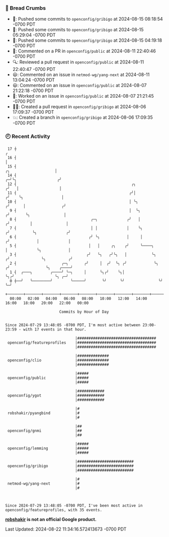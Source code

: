 ### 🍞 Bread Crumbs

 * 🚢: Pushed some commits to `openconfig/gribigo` at 2024-08-15 08:18:54 -0700 PDT
 * 🚢: Pushed some commits to `openconfig/gribigo` at 2024-08-15 05:29:04 -0700 PDT
 * 🚢: Pushed some commits to `openconfig/gribigo` at 2024-08-15 04:19:18 -0700 PDT
 * 💬: Commented on a PR in  `openconfig/public` at 2024-08-11 22:40:46 -0700 PDT
 * 🔍: Reviewed a pull request in  `openconfig/public` at 2024-08-11 22:40:47 -0700 PDT
 * 😃: Commented on an issue in `netmod-wg/yang-next` at 2024-08-11 13:04:24 -0700 PDT
 * 😃: Commented on an issue in `openconfig/public` at 2024-08-07 21:22:18 -0700 PDT
 * 👀: Worked on an issue in `openconfig/public` at 2024-08-07 21:21:45 -0700 PDT
 * ✍🏼: Created a pull request in `openconfig/gribigo` at 2024-08-06 17:09:37 -0700 PDT
 * 💥: Created a branch in `openconfig/gribigo` at 2024-08-06 17:09:35 -0700 PDT

### 🕘 Recent Activity
```
 17 ┼                                                                                                  ╭
 16 ┤                                                                                                  │
 15 ┤                                                                            ╭╮                    │
 14 ┤                                                                          ╭─╯╰╮                  ╭╯
 12 ┤                                                   ╭╮                    ╭╯   │                  │
 11 ┤                                                  ╭╯│                   ╭╯    ╰╮                 │
 10 ┤                                                  │ ╰╮                 ╭╯      │                ╭╯
  9 ┤                                                  │  ╰╮               ╭╯       ╰╮               │
  8 ┤                                 ╭─╮             ╭╯   │              ╭╯         │               │
  7 ┤                                 │ │             │    ╰╮            ╭╯          ╰╮             ╭╯
  6 ┤                                ╭╯ ╰╮            │     │           ╭╯            │             │
  5 ┤                                │   │     ╭╮    ╭╯     ╰────╮      │             ╰╮            │
  3 ┤                               ╭╯   ╰╮   ╭╯╰╮   │           ╰╮    ╭╯              ╰╮          ╭╯
  2 ┤                    ╭─╮       ╭╯     │  ╭╯  ╰╮ ╭╯            ╰╮  ╭╯                ╰╮    ╭────╯
  1 ┤  ╭───╮        ╭────╯ ╰─╮     │      ╰╮╭╯    ╰╮│              ╰╮╭╯                  ╰╮ ╭─╯
  0 ┼──╯   ╰────────╯        ╰─────╯       ╰╯      ╰╯               ╰╯                    ╰─╯
    +───────+───────+───────+───────+───────+───────+───────+───────+───────+───────+───────+───────+────
  00:00   02:00   04:00   06:00   08:00   10:00   12:00   14:00   16:00   18:00   20:00   22:00   00:00   

						Commits by Hour of Day


Since 2024-07-29 13:48:05 -0700 PDT, I'm most active between 23:00-23:59 - with 17 events in that hour.

```



```
                               |###################################
 openconfig/featureprofiles    |###################################
                               |###################################

                               |##############
 openconfig/clio               |##############
                               |##############

                               |#####
 openconfig/public             |#####
                               |#####

                               |############
 openconfig/ygot               |############
                               |############

                               |#
 robshakir/pyangbind           |#
                               |#

                               |##
 openconfig/gnmi               |##
                               |##

                               |#####
 openconfig/lemming            |#####
                               |#####

                               |#########################
 openconfig/gribigo            |#########################
                               |#########################

                               |#
 netmod-wg/yang-next           |#
                               |#



Since 2024-07-29 13:48:05 -0700 PDT, I've been most active in openconfig/featureprofiles, with 35 events.

```
**[robshakir](mailto:robjs@google.com) is not an official Google product.**  


Last Updated: 2024-08-22 11:34:16.572413673 -0700 PDT
